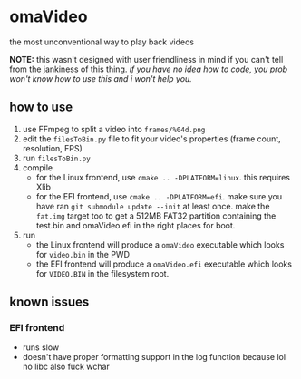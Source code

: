 # omaVideo

the most unconventional way to play back videos

**NOTE:** this wasn't designed with user friendliness in mind if you can't tell from the jankiness of this thing. _if you have no idea how to code, you prob won't know how to use this and i won't help you._

## how to use

1. use FFmpeg to split a video into `frames/%04d.png`
2. edit the `filesToBin.py` file to fit your video's properties (frame count, resolution, FPS)
3. run `filesToBin.py`
4. compile
   - for the Linux frontend, use `cmake .. -DPLATFORM=linux`. this requires Xlib
   - for the EFI frontend, use `cmake .. -DPLATFORM=efi`. make sure you have ran `git submodule update --init` at least once. make the `fat.img` target too to get a 512MB FAT32 partition containing the test.bin and omaVideo.efi in the right places for boot.
5. run
   - the Linux frontend will produce a `omaVideo` executable which looks for `video.bin` in the PWD
   - the EFI frontend will produce a `omaVideo.efi` executable which looks for `VIDEO.BIN` in the filesystem root.

## known issues

### EFI frontend

- runs slow
- doesn't have proper formatting support in the log function because lol no libc also fuck wchar
